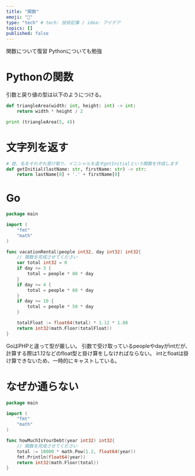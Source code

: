 ```yaml
---
title: "関数"
emoji: "💭"
type: "tech" # tech: 技術記事 / idea: アイデア
topics: []
published: false
---
```


関数について復習
Pythonについても勉強

# Pythonの関数
引数と戻り値の型は以下のようにつける。
```python
def triangleArea(width: int, height: int) -> int:
    return width * height / 2

print (triangleArea(5, 4))
```

# 文字列を返す
```python
# 姓、名をそれぞれ受け取り、イニシャルを返すgetInitialという関数を作成します
def getInitial(lastName: str, firstName: str) -> str:
    return lastName[0] + '.' + firstName[0]
```

# Go

```go
package main

import (
    "fmt"
    "math"
)

func vacationRental(people int32, day int32) int32{
    // 関数を完成させてください
    var total int32 = 0
    if day <= 3 {
        total = people * 80 * day
    }
    if day >= 4 {
        total = people * 60 * day
    }
    if day >= 10 {
        total = people * 50 * day
    }

    totalFloat := float64(total) * 1.12 * 1.08
    return int32(math.Floor(totalFloat))
}


```
GoはPHPと違って型が厳しい。
引数で受け取っているpeopleやdayがintだが、計算する際は1.12などのfloat型と掛け算をしなければならない。
intとfloatは掛け算できないため、一時的にキャストしている。

# なぜか通らない
```go
package main

import (
    "fmt"
    "math"
)

func howMuchIsYourDebt(year int32) int32{
    // 関数を完成させてください
    total := 10000 * math.Pow(1.2, float64(year))
    fmt.Println(float64(year))
    return int32(math.Floor(total))
}

```